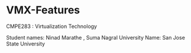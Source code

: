 # VMX-Features
CMPE283 : Virtualization Technology

Student names: Ninad Marathe , Suma Nagral
University Name: San Jose State University
